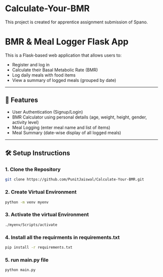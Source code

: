 # Calculate-Your-BMR
This project is created for apprentice assignment submission of Spano.

# BMR & Meal Logger Flask App

This is a Flask-based web application that allows users to:

- Register and log in
- Calculate their Basal Metabolic Rate (BMR)
- Log daily meals with food items
- View a summary of logged meals (grouped by date)

---

## 🚀 Features

-  User Authentication (Signup/Login)
-  BMR Calculator using personal details (age, weight, height, gender, activity level)
-  Meal Logging (enter meal name and list of items)
-  Meal Summary (date-wise display of all logged meals)

---

## 🛠️ Setup Instructions

### 1. Clone the Repository

```bash
git clone https://github.com/PunitJaiswal/Calculate-Your-BMR.git
```

### 2. Create Virtual Environment 
```bash
python -m venv myenv
```

### 3. Activate the virtual Environment
```bash
./myenv/Scripts/activate
```

### 4. Install all the requirments in requirements.txt
```bash
pip install -r requirements.txt
```

### 5. run main.py file
```bash
python main.py
```